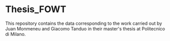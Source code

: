 # Thesis_FOWT
This repository contains the data corresponding to the work carried out by Juan Monmeneu and Giacomo Tanduo in their master's thesis at Politecnico di Milano.
